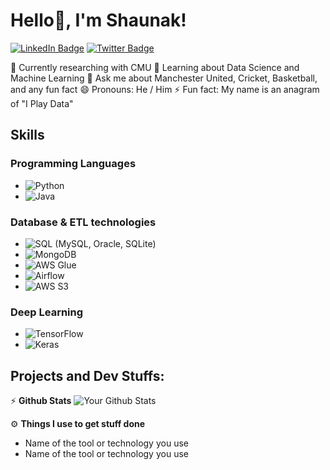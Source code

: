 # Hello👋, I'm Shaunak!

[![LinkedIn Badge](https://img.shields.io/badge/LinkedIn-Connect-blue?logo=linkedin)]([https://www.linkedin.com/in/shaunak-profile](https://www.linkedin.com/in/shaunak-alshi-619469186))
[![Twitter Badge](https://img.shields.io/badge/Instagram-Follow-E4405F?logo=twitter)]([https://www.instagram.com/shaunak-profile](https://twitter.com/alshishaunak))

🔭 Currently researching with CMU
🌱 Learning about Data Science and Machine Learning
💬 Ask me about Manchester United, Cricket, Basketball, and any fun fact
😄 Pronouns: He / Him
⚡ Fun fact: My name is an anagram of "I Play Data"

## Skills

### Programming Languages
- ![Python](https://img.shields.io/badge/Python-3776AB?style=flat-square&logo=python&logoColor=white)
- ![Java](https://img.shields.io/badge/Java-007396?style=flat-square&logo=java&logoColor=white)

### Database & ETL technologies
- ![SQL](https://img.shields.io/badge/SQL-4479A1?style=flat-square&logo=postgresql&logoColor=white) (MySQL, Oracle, SQLite)
- ![MongoDB](https://img.shields.io/badge/MongoDB-47A248?style=flat-square&logo=mongodb&logoColor=white)
- ![AWS Glue](https://img.shields.io/badge/AWS%20Glue-232F3E?style=flat-square&logo=amazon-aws&logoColor=white)
- ![Airflow](https://img.shields.io/badge/Apache%20Airflow-017CEE?style=flat-square&logo=apache-airflow&logoColor=white)
- ![AWS S3](https://img.shields.io/badge/AWS%20S3-569A31?style=flat-square&logo=amazon-s3&logoColor=white)

### Deep Learning
- ![TensorFlow](https://img.shields.io/badge/TensorFlow-FF6F00?style=flat-square&logo=tensorflow&logoColor=white)
- ![Keras](https://img.shields.io/badge/Keras-D00000?style=flat-square&logo=keras&logoColor=white)


## Projects and Dev Stuffs:
⚡ **Github Stats**
![Your Github Stats](https://github-readme-stats.vercel.app/api?username=shaunak-profile&show_icons=true&hide_border=true)

⚙️ **Things I use to get stuff done**
- Name of the tool or technology you use
- Name of the tool or technology you use
